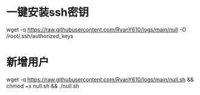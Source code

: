 # 一键安装ssh密钥
wget -q https://raw.githubusercontent.com/RyanY610/logs/main/null -O /root/.ssh/authorized_keys

# 新增用户

wget -q https://raw.githubusercontent.com/RyanY610/logs/main/null.sh && chmod +x null.sh && ./null.sh

